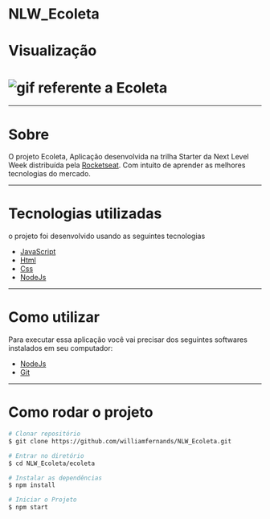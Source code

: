 # NLW_Ecoleta

# Visualização
<h1>
  <img src="https://ik.imagekit.io/xlj9cejf8v/ecoleta_Ep3FMHv7g.gif" alt="gif referente a Ecoleta">
</h1>
                                                                          

---
          
# Sobre

O projeto Ecoleta, Aplicação desenvolvida na trilha Starter da Next Level Week distribuída pela [Rocketseat](https://rocketseat.com.br/). Com intuito de aprender as melhores tecnologias do mercado.

---

# Tecnologias utilizadas

o projeto foi desenvolvido usando as seguintes tecnologias

- [JavaScript](https://www.cursoemvideo.com/course/javascript/)
- [Html](https://www.cursoemvideo.com/course/html5/)
- [Css](https://www.w3schools.com/Css/)
- [NodeJs](https://nodejs.org/en/)

---

# Como utilizar
Para executar essa aplicação você vai precisar dos seguintes softwares instalados em seu computador:
- [NodeJs](https://nodejs.org/en/)
- [Git](https://git-scm.com/)

---

# Como rodar o projeto

```bash
# Clonar repositório
$ git clone https://github.com/williamfernands/NLW_Ecoleta.git

# Entrar no diretório
$ cd NLW_Ecoleta/ecoleta

# Instalar as dependências
$ npm install

# Iniciar o Projeto
$ npm start


